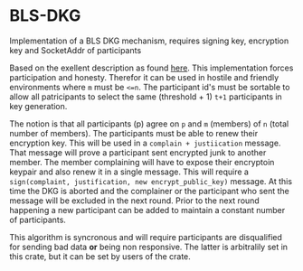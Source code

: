 # BLS-DKG
Implementation of a BLS DKG mechanism, requires signing key, encryption key and SocketAddr of participants 

Based on the exellent description as found [here](https://github.com/dashpay/dips/blob/master/dip-0006/bls_m-of-n_threshold_scheme_and_dkg.md#distributed-key-generation-dkg-protocol). This implementation forces participation and honesty. Therefor it can be used in hostile and friendly environments where `m` must be `<=n`. The participant id's must be sortable to allow all patricipants to select the same (threshold + 1) `t+1` participants in key generation. 

The notion is that all participants (p) agree on `p` and `m` (members) of `n` (total number of members). The participants must be able to renew their encryption key. This will be used in a `complain + justiication` message. That message will prove a participant sent encrypted junk to another member. The member complaining will have to expose their encryptoin keypair and also renew it in a single message. This will require a `sign(complaint, justification, new encrypt_public_key)` message. At this time the DKG is aborted and the complainer or the participant who sent the message will be excluded in the next round. Prior to the next round happening a new participant can be added to maintain a constant number of participants. 

This algorithm is syncronous and will require participants are disqualified for sending bad data **or** being non responsive. The latter is arbitralily set in this crate, but it can be set by users of the crate.




